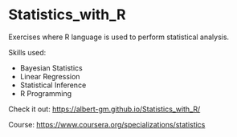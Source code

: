 # Statistics_with_R
Exercises where R language is used to perform statistical analysis. 

Skills used: 
* Bayesian Statistics
* Linear Regression
* Statistical Inference
* R Programming

Check it out: https://albert-gm.github.io/Statistics_with_R/

Course: https://www.coursera.org/specializations/statistics


